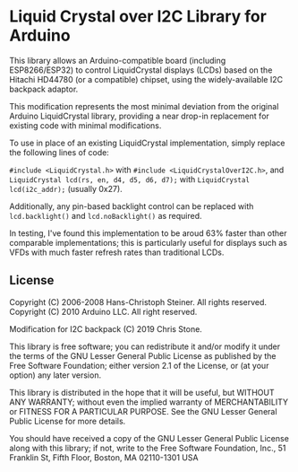 # Liquid Crystal over I2C Library for Arduino

This library allows an Arduino-compatible board (including ESP8266/ESP32) to control LiquidCrystal displays (LCDs) based on the Hitachi HD44780 (or a compatible) chipset, using the widely-available I2C backpack adaptor.

This modification represents the most minimal deviation from the original Arduino LiquidCrystal library, providing a near drop-in replacement for existing code with minimal modifications.

To use in place of an existing LiquidCrystal implementation, simply replace the following lines of code:

`#include <LiquidCrystal.h>` with `#include <LiquidCrystalOverI2C.h>`, and  
`LiquidCrystal lcd(rs, en, d4, d5, d6, d7);` with `LiquidCrystal lcd(i2c_addr);` (usually 0x27).

Additionally, any pin-based backlight control can be replaced with `lcd.backlight()` and `lcd.noBacklight()` as required.

In testing, I've found this implementation to be aroud 63% faster than other comparable implementations; this is particularly useful for displays such as VFDs with much faster refresh rates than traditional LCDs.

## License

Copyright (C) 2006-2008 Hans-Christoph Steiner. All rights reserved.  
Copyright (C) 2010 Arduino LLC. All right reserved.

Modification for I2C backpack (C) 2019 Chris Stone.

This library is free software; you can redistribute it and/or
modify it under the terms of the GNU Lesser General Public
License as published by the Free Software Foundation; either
version 2.1 of the License, or (at your option) any later version.

This library is distributed in the hope that it will be useful,
but WITHOUT ANY WARRANTY; without even the implied warranty of
MERCHANTABILITY or FITNESS FOR A PARTICULAR PURPOSE. See the GNU
Lesser General Public License for more details.

You should have received a copy of the GNU Lesser General Public
License along with this library; if not, write to the Free Software
Foundation, Inc., 51 Franklin St, Fifth Floor, Boston, MA 02110-1301 USA
